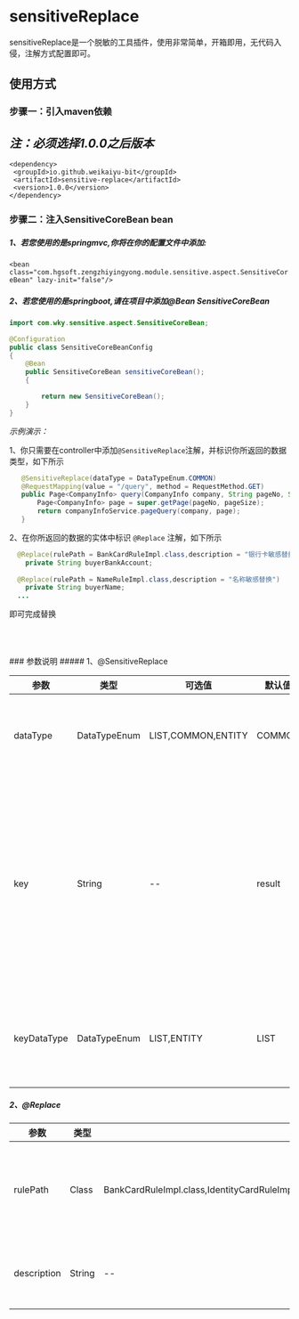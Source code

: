 # sensitiveReplace
sensitiveReplace是一个脱敏的工具插件，使用非常简单，开箱即用，无代码入侵，注解方式配置即可。
<br/>



## 使用方式
### 步骤一：引入maven依赖
  *注：必须选择1.0.0之后版本*
  ---
   ```java<!-- https://mvnrepository.com/artifact/io.github.weikaiyu-bit/sensitive-replace -->
<dependency>
    <groupId>io.github.weikaiyu-bit</groupId>
    <artifactId>sensitive-replace</artifactId>
    <version>1.0.0</version>
</dependency>
```
### 步骤二：注入SensitiveCoreBean bean

##### 1、若您使用的是springmvc,你将在你的配置文件中添加:
`<bean class="com.hgsoft.zengzhiyingyong.module.sensitive.aspect.SensitiveCoreBean" lazy-init="false"/>`

##### 2、若您使用的是springboot,请在项目中添加@Bean SensitiveCoreBean
```java
import com.wky.sensitive.aspect.SensitiveCoreBean;

@Configuration
public class SensitiveCoreBeanConfig
{
    @Bean
    public SensitiveCoreBean sensitiveCoreBean();
    {

        return new SensitiveCoreBean();
    }
}
```


*示例演示：*

1、你只需要在controller中添加`@SensitiveReplace`注解，并标识你所返回的数据类型，如下所示
 ```java
	@SensitiveReplace(dataType = DataTypeEnum.COMMON)
	@RequestMapping(value = "/query", method = RequestMethod.GET)
	public Page<CompanyInfo> query(CompanyInfo company, String pageNo, String pageSize) {
		Page<CompanyInfo> page = super.getPage(pageNo, pageSize);
		return companyInfoService.pageQuery(company, page);
	}
 ```
2、在你所返回的数据的实体中标识 `@Replace` 注解，如下所示
```java
  @Replace(rulePath = BankCardRuleImpl.class,description = "银行卡敏感替换")
	private String buyerBankAccount;
  
  @Replace(rulePath = NameRuleImpl.class,description = "名称敏感替换")
	private String buyerName;
  ...
 ```
  即可完成替换
  
  <br />
  
  <br />
  <br />
  ### 参数说明
  ##### 1、@SensitiveReplace

|  参数   | 类型  | 可选值  | 默认值 | 说明  |
|  ----   | ---- |  ----   | ---- | ----   |
| dataType  | DataTypeEnum |LIST,COMMON,ENTITY  |COMMON| 返回的数据 可选集合，统一返回，实体 三种类型 |
| key  | String | -- |result | dataType类型为COMMON时必填，默认值为 "result"，你需要告诉插件，你要替换的值字段key值叫什么，key值数据只能是实体类，或者List类型 |
|keyDataType| DataTypeEnum|LIST,ENTITY|LIST|你将告诉插件你封装在key值的数据类型是List，还是实体类型|



  ##### 2、@Replace

|  参数   | 类型  | 可选值  | 默认值 | 说明  |
|  ----   | ---- |  ----   | ---- | ----   |
| rulePath  | Class | BankCardRuleImpl.class,IdentityCardRuleImpl.class,NameRuleImpl.class,VehiclePlateRuleImpl.class  |NameRuleImpl.class| 你需要提供该字段的替换规则 |
| description  | String | -- |-- | 对注解的描述（可选） |



